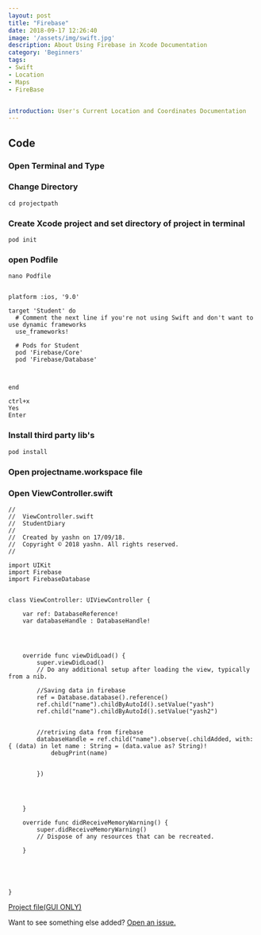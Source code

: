 ```yaml
---
layout: post
title: "Firebase"
date: 2018-09-17 12:26:40
image: '/assets/img/swift.jpg'
description: About Using Firebase in Xcode Documentation
category: 'Beginners'
tags:
- Swift
- Location
- Maps
- FireBase


introduction: User's Current Location and Coordinates Documentation
---
```



## Code

### Open Terminal and Type 
### Change Directory 
```
cd projectpath
```

### Create Xcode project and set directory of project in terminal
```
pod init
```
### open Podfile
```
nano Podfile
```
```

platform :ios, '9.0'

target 'Student' do
  # Comment the next line if you're not using Swift and don't want to use dynamic frameworks
  use_frameworks!
   
  # Pods for Student
  pod 'Firebase/Core'
  pod 'Firebase/Database'

 

end
```
```
ctrl+x
Yes
Enter
```

### Install third party lib's
```
pod install
```

### Open projectname.workspace file



### Open ViewController.swift
```
//
//  ViewController.swift
//  StudentDiary
//
//  Created by yashn on 17/09/18.
//  Copyright © 2018 yashn. All rights reserved.
//

import UIKit
import Firebase
import FirebaseDatabase


class ViewController: UIViewController {
    
    var ref: DatabaseReference!
    var databaseHandle : DatabaseHandle!
    

    

    override func viewDidLoad() {
        super.viewDidLoad()
        // Do any additional setup after loading the view, typically from a nib.
        
        //Saving data in firebase
        ref = Database.database().reference()
        ref.child("name").childByAutoId().setValue("yash")
        ref.child("name").childByAutoId().setValue("yash2")
        
        
        //retriving data from firebase
        databaseHandle = ref.child("name").observe(.childAdded, with: { (data) in let name : String = (data.value as? String)!
            debugPrint(name)
            
            
        })
        
        
        
       
    }

    override func didReceiveMemoryWarning() {
        super.didReceiveMemoryWarning()
        // Dispose of any resources that can be recreated.
        
    }
    
    
    


}
```
<a href="https://drive.google.com/file/d/1Uw6c_bOjydoPhD7NEQB3NSoQfuepeRiV/view?usp=sharing">Project file(GUI ONLY)</a>



Want to see something else added? <a href="https://yugn27.github.io/contact/">Open an issue.</a>
